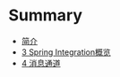# Summary

* [简介](README.md)
* [3 Spring Integration概览](3-overview.md)
* [4 消息通道](4-xiao-xi-tong-dao.md)

